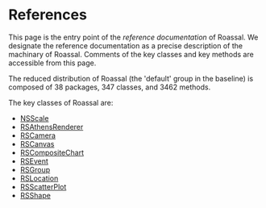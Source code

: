 # References
This page is the entry point of the _reference documentation_ of Roassal. We designate the reference documentation as a precise description of the machinary of Roassal. Comments of the key classes and key methods are accessible from this page.

The reduced distribution of Roassal (the 'default' group in the baseline) is composed of 38 packages, 347 classes, and 3462 methods.

The key classes of Roassal are:
- [NSScale](NSScale.md)
- [RSAthensRenderer](RSAthensRenderer.md)
- [RSCamera](RSCamera.md)
- [RSCanvas](RSCanvas.md)
- [RSCompositeChart](RSCompositeChart.md)
- [RSEvent](RSEvent.md)
- [RSGroup](RSGroup.md)
- [RSLocation](RSLocation.md)
- [RSScatterPlot](RSScatterPlot.md)
- [RSShape](RSShape.md)
